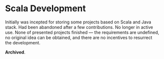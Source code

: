# Scala Development

Initially was incepted for storing some projects based on Scala and Java stack.
Had been abandoned after a few contributions. No longer in active use. None of
presented projects finished — the requirements are undefined, no original idea
can be obtained, and there are no incentives to resurrect the development.

**Archived**.

